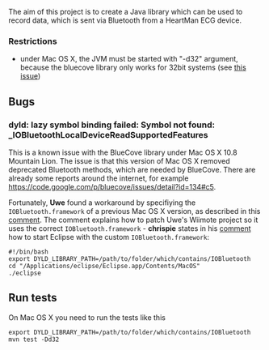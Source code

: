 The aim of this project is to create a Java library which can be used to record data, which is sent via Bluetooth from a HeartMan ECG device.

### Restrictions

- under Mac OS X, the JVM must be started with "-d32" argument, because the bluecove library only works for 32bit systems (see [this issue](http://code.google.com/p/bluecove/issues/detail?id=35))


## Bugs

### dyld: lazy symbol binding failed: Symbol not found: _IOBluetoothLocalDeviceReadSupportedFeatures

This is a known issue with the BlueCove library under Mac OS X 10.8 Mountain Lion. The issue is that this version of Mac OS X removed deprecated Bluetooth methods, which are needed by BlueCove. There are already some reports around the internet, for example https://code.google.com/p/bluecove/issues/detail?id=134#c5.

Fortunately, **Uwe** found a workaround by specifiying the `IOBluetooth.framework` of a previous Mac OS X version, as described in this [comment](http://www.uweschmidt.org/wiimote-whiteboard/comment-page-45#comment-246167). The comment explains how to patch Uwe's Wiimote project so it uses the correct `IOBluetooth.framework` - **chrispie** states in his [comment](http://www.uweschmidt.org/wiimote-whiteboard/comment-page-45#comment-266367) how to start Eclipse with the custom `IOBluetooth.framework`:

```
#!/bin/bash
export DYLD_LIBRARY_PATH=/path/to/folder/which/contains/IOBluetooth
cd "/Applications/eclipse/Eclipse.app/Contents/MacOS"
./eclipse
```

## Run tests

On Mac OS X you need to run the tests like this

	export DYLD_LIBRARY_PATH=/path/to/folder/which/contains/IOBluetooth
	mvn test -Dd32